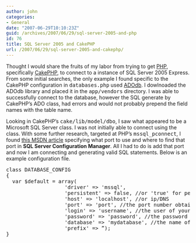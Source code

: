 ```yaml
---
author: john
categories:
- General
date: "2007-06-29T10:10:23Z"
guid: /archives/2007/06/29/sql-server-2005-and-php
id: 76
title: SQL Server 2005 and CakePHP
url: /2007/06/29/sql-server-2005-and-cakephp/
---
```


Thought I would share the fruits of my labor from trying to get [PHP](http://www.php.net "PHP Website"), specifically [CakePHP](http://www.cakephp.org "CakePHP  PHP Rapid Development Framework "), to connect to a instance of SQL Server 2005 Express. From some initial searches, the only example I found specific to the CakePHP configuration in <tt>databases.php</tt> used [ADOdb](http://adodb.sourceforge.net/ "ADOdb Database Abstraction Library for PHP"). I dowlnoaded the ADOdb library and placed it in the <tt>app/vendors</tt> directory. I was able to successfully connect to the database, however the SQL generate by CakePHP&#8217;s ADO class, had errors and would not probably prepend the field names with the table name.

Looking in CakePHP&#8217;s <tt>cake/lib/model/dbo</tt>, I saw what appeared to be a Microsoft SQL Server class. I was not initially able to connect using the class. With some further research, targeted at PHP&#8217;s <tt>mssql_pconnect</tt>, I found [this MSDN article](http://msdn2.microsoft.com/en-us/library/bb264561.aspx "Accessing SQL Server 2005 Databases with PHP") specifying what port to use and where to find that port in **SQL Server Configuration Manager**. All I had to do is add that port and now I am connecting and generating valid SQL statements. Below is an example configuration file.

<pre>class DATABASE_CONFIG
{
  var $default = array(
                   'driver' => 'mssql',
                   'persistent' => false, //or 'true' for persistent connection
                   'host' => 'localhost', //or ip/DNS
                   'port' => 'port', //the port number obtain from SQL Server Configuration Manager
                   'login' => 'username', //the user of your database
                   'password' => 'password', //the password of your database
                   'database' => 'mydatabase', //the name of your database
                   'prefix' => ”);
}
</pre>